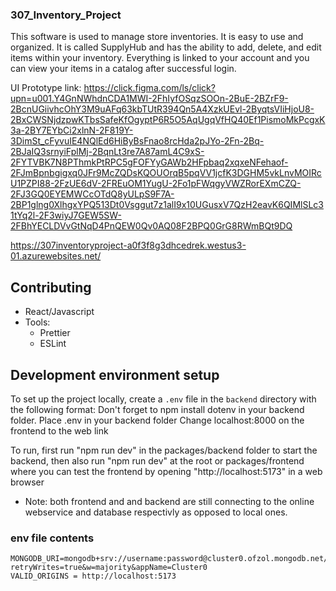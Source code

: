### 307_Inventory_Project
This software is used to manage store inventories. It is easy to use and organized. It is called
SupplyHub and has the ability to add, delete, and edit items within your inventory. Everything
is linked to your account and you can view your items in a catalog after successful login.

UI Prototype link:
https://click.figma.com/ls/click?upn=u001.Y4GnNWhdnCDA1MWI-2FhIyfOSqzSOOn-2BuE-2BZrF9-2BcnUGiivhcOhY3M9uAFq63kbTUtR394Qn5A4XzkUEvl-2ByqtsVIiHjoU8-2BxCWSNjdzpwKTbsSafeKfOgyptP6R5O5AqUgqVfHQ40Ef1PismoMkPcgxK3a-2BY7EYbCi2xlnN-2F819Y-3DimSt_cFyvuIE4NQlEd6HiByBsFnao8rcHda2pJYo-2Fn-2Bq-2BJaIQ3srnyiFplMj-2BqnLt3re7A87amL4C9xS-2FYTVBK7N8PThmkPtRPC5gFOFYyGAWb2HFpbaq2xqxeNFehaof-2FJmBpnbgigxq0JFr9McZQDsKQOUOrqB5pqVV1jcfK3DGHM5vkLnvMOIRcU1PZPI88-2FzUE6dV-2FREuOM1YugU-2Fo1pFWqgyVWZRorEXmCZQ-2FJ3GQ0EYEMWCcOTdQ8yULpS9F7A-2BP1glng0XlhgxYPQ513Dt0Vsggut7z1alI9x10UGusxV7QzH2eavK6QIMlSLc31tYq2l-2F3wiyJ7GEW5SW-2FBhYECLDVvGtNqD4PnQEW0Qv0AQ08F2BPQ0GrG8RWmBQt9DQ

https://307inventoryproject-a0f3f8g3dhcedrek.westus3-01.azurewebsites.net/

## Contributing


* React/Javascript
* Tools:
  - Prettier
  - ESLint



## Development environment setup

To set up the project locally, create a `.env` file in the `backend` directory with the following format:
Don't forget to npm install dotenv in your backend folder. Place .env in your backend folder
Change localhost:8000 on the frontend to the web link

To run, first run "npm run dev" in the packages/backend folder to start the backend, then also run "npm run dev"
at the root or packages/frontend where you can test the frontend by opening "http://localhost:5173" in a web browser
- Note: both frontend and and backend are still connecting to the online webservice and database respectivly as opposed to local ones.


### env file contents
```plaintext
MONGODB_URI=mongodb+srv://username:password@cluster0.ofzol.mongodb.net/?retryWrites=true&w=majority&appName=Cluster0
VALID_ORIGINS = http://localhost:5173
```


